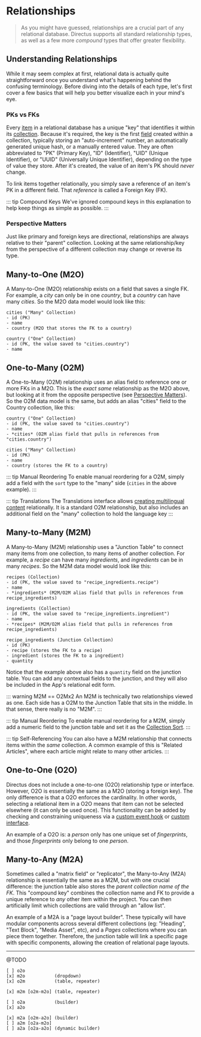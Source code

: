 # Relationships

> As you might have guessed, relationships are a crucial part of any relational database. Directus
> supports all standard relationship types, as well as a few more _compound_ types that offer
> greater flexibility.

## Understanding Relationships

While it may seem complex at first, relational data is actually quite straightforward once you
understand what's happening behind the confusing terminology. Before diving into the details of each
type, let's first cover a few basics that will help you better visualize each in your mind's eye.

### PKs vs FKs

Every [item](/concepts/platform-overview#items) in a relational database has a unique "key" that
identifies it within its [collection](/concepts/platform-overview#collections). Because it's
required, the key is the first [field](/concepts/platform-overview#fields) created within a
collection, typically storing an "auto-increment" number, an automatically generated unique hash, or
a manually entered value. They are often abbreviated to "PK" (Primary Key), "ID" (Identifier), "UID"
(Unique Identifier), or "UUID" (Universally Unique Identifier), depending on the type of value they
store. After it's created, the value of an item's PK should _never_ change.

To link items together relationally, you simply save a reference of an item's PK in a different
field. That _reference_ is called a Foreign Key (FK).

<!-- prettier-ignore-start -->
::: tip Compound Keys
We've ignored compound keys in this explanation to help keep things as simple as
possible.
:::
<!-- prettier-ignore-end -->

### Perspective Matters

Just like primary and foreign keys are directional, relationships are always relative to their
"parent" collection. Looking at the same relationship/key from the perspective of a different
collection may change or reverse its type.

## Many-to-One (M2O)

A Many-to-One (M2O) relationship exists on a field that saves a single FK. For example, a _city_ can
only be in one _country_, but a _country_ can have many _cities_. So the M2O data model would look
like this:

```
cities ("Many" Collection)
- id (PK)
- name
- country (M2O that stores the FK to a country)

country ("One" Collection)
- id (PK, the value saved to "cities.country")
- name
```

## One-to-Many (O2M)

A One-to-Many (O2M) relationship uses an alias field to reference one or more FKs in a M2O. This is
the _exact same_ relationship as the M2O above, but looking at it from the opposite perspective (see
[Perspective Matters](#perspective-matters)). So the O2M data model is the same, but adds an alias
"cities" field to the Country collection, like this:

```
country ("One" Collection)
- id (PK, the value saved to "cities.country")
- name
- *cities* (O2M alias field that pulls in references from "cities.country")

cities ("Many" Collection)
- id (PK)
- name
- country (stores the FK to a country)
```

<!-- prettier-ignore-start -->
::: tip
Manual Reordering To enable manual reordering for a O2M, simply add a field with the `sort` type
to the "many" side (`cities` in the above example).
:::
<!-- prettier-ignore-end -->

<!-- prettier-ignore-start -->
::: tip Translations
The Translations interface allows [creating multilingual content](/concepts/internationalization#content-translations) relationally.
It is a standard O2M relationship, but also includes an additional field on the "many" collection to
hold the language key
:::
<!-- prettier-ignore-end -->

## Many-to-Many (M2M)

A Many-to-Many (M2M) relationship uses a "Junction Table" to connect many items from one collection,
to many items of another collection. For example, a _recipe_ can have many _ingredients_, and
_ingredients_ can be in many _recipes_. So the M2M data model would look like this:

```
recipes (Collection)
- id (PK, the value saved to "recipe_ingredients.recipe")
- name
- *ingredients* (M2M/O2M alias field that pulls in references from recipe_ingredients)

ingredients (Collection)
- id (PK, the value saved to "recipe_ingredients.ingredient")
- name
- *recipes* (M2M/O2M alias field that pulls in references from recipe_ingredients)

recipe_ingredients (Junction Collection)
- id (PK)
- recipe (stores the FK to a recipe)
- ingredient (stores the FK to a ingredient)
- quantity
```

Notice that the example above also has a `quantity` field on the junction table. You can add any
contextual fields to the junction, and they will also be included in the App's relational edit form.

<!-- prettier-ignore-start -->
::: warning M2M == O2Mx2
An M2M is technically two relationships viewed as one. Each side has a O2M
to the Junction Table that sits in the middle. In that sense, there really is no "M2M".
:::
<!-- prettier-ignore-end -->

<!-- prettier-ignore-start -->
::: tip
Manual Reordering To enable manual reordering for a M2M, simply add a numeric field to the
junction table and set it as the [Collection Sort](/guides/collections#sort).
:::
<!-- prettier-ignore-end -->

<!-- prettier-ignore-start -->
::: tip
Self-Referencing You can also have a M2M relationship that connects items within the _same_
collection. A common example of this is "Related Articles", where each article might relate to many
other articles.
:::
<!-- prettier-ignore-end -->

## One-to-One (O2O)

Directus does not include a one-to-one (O2O) relationship type or interface. However, O2O is
essentially the same as a M2O (storing a foreign key). The only difference is that a O2O enforces
the cardinality. In other words, selecting a relational item in a O2O means that item can not be
selected elsewhere (it can only be used once). This functionality can be added by checking and
constraining uniqueness via a [custom event hook](/concepts/api-extensions) or
[custom interface](/concepts/app-extensions).

An example of a O2O is: a _person_ only has one unique set of _fingerprints_, and those
_fingerprints_ only belong to one _person_.

## Many-to-Any (M2A)

Sometimes called a "matrix field" or "replicator", the Many-to-Any (M2A) relationship is essentially
the same as a M2M, but with one crucial difference: the junction table also stores the _parent
collection name of the FK_. This "compound key" combines the collection name and FK to provide a
unique reference to _any_ other item within the project. You can then artificially limit which
collections are valid through an "allow list".

An example of a M2A is a "page layout builder". These typically will have modular components across
several different collections (eg: "Heading", "Text Block", "Media Asset", etc), and a _Pages_
collections where you can piece them together. Therefore, the junction table will link a specific
page with specific components, allowing the creation of relational page layouts.

---

@TODO

```
[ ] o2o
[x] m2o           (dropdown)
[x] o2m           (table, repeater)

[x] m2m [o2m-m2o] (table, repeater)

[ ] o2a           (builder)
[x] a2o

[x] m2a [o2m-a2o] (builder)
[ ] a2m [o2a-m2o]
[ ] a2a [o2a-a2o] (dynamic builder)
```